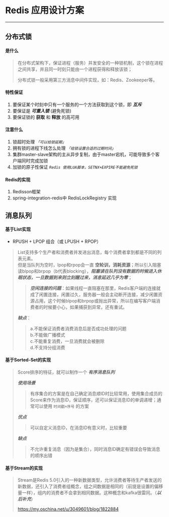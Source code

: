 # Redis 应用设计方案

-----



## 分布式锁

#### 是什么

> 在分布式架构下，保证进程（服务）并发安全的一种锁机制，这个锁在进程之间共享，并且同一时刻只能由一个进程获得和释放该锁；
> 
> 分布式锁一般采用第三方消息中间件实现，如：Redis、Zookeeper等。

#### 特性保证

1. 要保证某个时刻中只有一个服务的一个方法获取到这个锁，即 ***互斥***
2. 要保证是 ***可重入锁*** (避免死锁)
3. 要保证锁的 **获取** 和 **释放** 的高可用

#### 注意什么

1. 锁超时处理 *`「可以给锁延期」`*
2. 拥有锁的进程下线怎么处理 *`「给锁设置合适的过期时间」`*
3. 集群master-slave架构的主从异步复制，由于master宕机，可能导致多个客户端同时完成加锁
4. 加锁的原子性保证 *`Redis 使用LUA脚本，SETNX+EXPIRE不能避免死锁`*

#### Redis的实现

1. Redisson框架
2. spring-integration-redis中 RedisLockRegistry 实现


## 消息队列

#### 基于List实现

- RPUSH + LPOP 组合（或 LPUSH + RPOP）

> List支持多个生产者和消费者并发进出消息，每个消费者拿到都是不同的列表元素。<br>
> 但是当队列为空时，lpop和rpop会一直 **空轮训，消耗资源**；所以引入阻塞读blpop和brpop（b代表blocking），***阻塞读在队列没有数据的时候进入休眠状态，一旦数据到来则立刻醒过来，消息延迟几乎为零***；<br>
>> ***空闲连接的问题***：如果线程一直阻塞在那里，Redis客户端的连接就成了闲置连接，闲置过久，服务器一般会主动断开连接，减少闲置资源占用，这个时候blpop和brpop或抛出异常，所以在编写客户端消费者的时候要小心，如果捕获到异常，还有重试。<br>
>
> ***缺点***：<br>
>> a.不能保证消费者消费消息后是否成功处理的问题 <br>
>> b.不能做广播模式 <br>
>> c.不能重复消费，一旦消费就会被删除 <br>
>> d.不支持分组消费

#### 基于Sorted-Set的实现

> Score排序的特征，就可以制作一个 ***有序消息队列***
> 
> ***使用场景***
> 
>> 有序集合的方案是在自己确定消息顺ID时比较常用，使用集合成员的Score来作为消息ID，保证顺序，还可以保证消息ID的单调递增；通常可以使用 `时间戳+序号` 的方案<br>
>
> ***优点***
> 
>> 可以自定义消息ID，在消息ID有意义时，比较重要
>
> ***缺点***
> 
>> 不允许重复消息（因为是集合），同时消息ID确定有错误会导致消息的顺序出错

#### 基于Stream的实现

> Stream是Redis 5.0引入的一种新数据类型，允许消费者等待生产者发送的新数据，还引入了消费者组概念，组之间数据是相同的（前提是设置的偏移量一样），组内的消费者不会拿到相同数据。这种概念和kafka很雷同。（***以后补充***）
> 
> https://my.oschina.net/u/3049601/blog/1822884